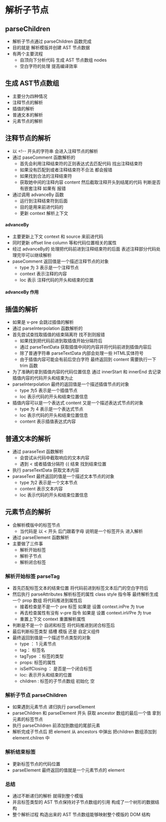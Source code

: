 # 解析子节点

## parseChildren

* 解析子节点通过 parseChildren 函数完成
* 目的就是 解析模版并创建 AST 节点数据
* 有两个主要流程
  * 自顶向下分析代码 生成  AST 节点数组 nodes
  * 空白字符的处理 提高编译效率

## 生成 AST节点数组

* 主要分为四种情况
* 注释节点的解析
* 插值的解析
* 普通文本的解析
* 元素节点的解析

## 注释节点的解析

* 以 <!-- 开头的字符串 会进入注释节点的解析
* 通过 paseComment 函数解析的
  * 首先会利用注释结束符的正则表达式去匹配代码 找出注释结束符
  * 如果没有匹配到或者注释结束符不合法 都会报错
  * 如果找到合法的注释结束符
  * 获取她中间的注释内容 content 然后截取注释开头到结尾的代码 判断是否有嵌套注释 如果有 报错
* 通过调用 advanceBy 函数
  * 运行到注释结束符到后面
  * 目的是用来前进代码的  
  * 更新 context 解析上下文

#### advanceBy

* 主要更新上下文 context 和 source 来前进代码
* 同时更新  offset line column 等和代码位置相关的属性
* 经过 advanceBy的 处理把代码前进到注释结束符的后面 表述注释部分代码处理完毕可以继续解析
* paseComment 返回值是一个描述注释节点的对象  
  * type 为 3 表示是一个注释节点
  * context 表示注释的内容
  * loc 表示 注释代码的开头和结束的位置

#### advanceBy 作用

## 插值的解析

* 如果是 v-pre 会跳过插值的解析
* 通过 parseInterpolation 函数解析的
* 首先尝试查找取插值的结束隔离符 找不到则报错
  * 如果找到把代码前进到取插值开始分隔符后
  * 通过 parseTextData 获取插值中间的内容并将代码前进到插值内容后
  * 除了普通字符串  parseTextData 内部会处理一些 HTML实体符号
  * 由于插值内容可能会有前后空白字符 最终返回到 content 需要执行一下 trim 函数
* 为了准确的拿到插值内容的代码位置信息  通过 innerStart 和 innerEnd 去记录插值内容的代码开头和结束为止
* parseInterpolation 最终的返回值是一个描述插值节点的对象  
  * type 为5 表示是一个插值节点
  * loc 表示代码的开头和结束位置信息  
* 插值内容可以是一个表达式 content 又是一个描述表达式节点的对象
  * type 为 4 表示是一个表达式节点
  * loc 表示代码的开头和结束位置信息  
  * content 表示插值表达式内容

## 普通文本的解析

* 通过 paraseText 函数解析
  * 会尝试从代码中截取响应的文本内容
  * 遇到 < 或者插值分隔符 <span v-pre>{{</span> 结束 找到结束位置
* 执行 parseTextData 获取文本内容
* paraseText 最终返回的值是一个描述文本节点的对象
  * type 为2 表示是一个文本节点
  * content 表示文本内容
  * loc 表示代码的开头和结束位置信息

## 元素节点的解析

* 会解析模版中的标签节点
  * 当代码是 以 < 开头 后门跟着字母 说明是一个标签开头 进入解析
* 通过 parseElement 函数解析
* 主要做了三件事
  * 解析开始标签
  * 解析子节点
  * 解析闭合标签

### 解析开始标签 parseTag

* 首先匹配标签文本的结束位置  将代码前进到标签文本后门的空白字符后
* 然后执行 parseAttributes 解析标签的属性 class style 指令等  最终解析生成一个 prop 数组 将代码推进到属性后
  * 接着检查是不是一个 pre 标签 如果是 设置 context.inPre 为 true
  * 再去检查属性有没有 v-pre 指令  如果是 设置 context.inVPre 为 true
  * 重置上下文 context 重置解析属性
* 判断是不是一个 自闭和标签 将代码推进到闭合标签后
* 最后判断标签类型  插槽 模版 还是 自定义组件
* 最终返回到值是一个描述节点类型的对象
  * type  ： 1 元素节点
  * tag： 标签名
  * tagType ：标签的类型
  * props: 标签的属性
  * isSelfClosing ： 是否是一个闭合标签
  * loc: 表示开头和结束的位置
  * children : 标签的子节点数组 初始化 空

### 解析子节点 parseChildren

* 如果遇到元素节点 递归执行 parseElement
* parseChildren  和 parseElement 开头 获取 ancestor 数组的最后一个值 拿到元素的标签节点
* 执行 parseChildren 前添加到数组的尾部元素
* 解析完成子节点后 把 element 从 ancestors 中弹出 把children 数组添加到 element.chilren 中

### 解析结束标签

* 更新标签节点的代码位置
* parseElement 最终返回的值就是一个元素节点的  element

### 总结

* 通过不断递归的解析 就得到整个模版
* 并且标签类型的  AST 节点保持对子节点数组的引用 构成了一个树形的数据结构
* 整个解析过程 构造出来的 AST 节点数组能够映射整个模版的 DOM 结构
